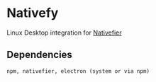 # Nativefy

Linux Desktop integration for [Nativefier](https://github.com/nativefier/nativefier) 

## Dependencies

```
npm, nativefier, electron (system or via npm)
```



